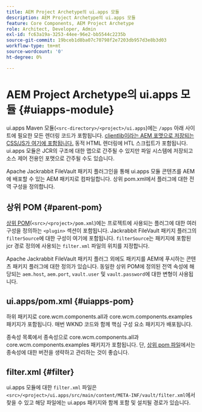 ```yaml
---
title: AEM Project Archetype의 ui.apps 모듈
description: AEM Project Archetype의 ui.apps 모듈
feature: Core Components, AEM Project Archetype
role: Architect, Developer, Admin
exl-id: fc63a19a-3253-44ee-96e2-bb5544c2235b
source-git-commit: 19bceb1d8ba07c70798f2e7203db957d3e8b3d03
workflow-type: tm+mt
source-wordcount: '0'
ht-degree: 0%

---
```


# AEM Project Archetype의 ui.apps 모듈 {#uiapps-module}

ui.apps Maven 모듈(`<src-directory>/<project>/ui.apps`)에는 `/apps` 아래 사이트에 필요한 모든 렌더링 코드가 포함됩니다. [clientlib이라는 AEM 포맷으로 저장되는 CSS/JS가 여기에 포함됩니다.](uifrontend.md#clientlibs) 동적 HTML 렌더링에 HTL 스크립트가 포함됩니다. ui.apps 모듈은 JCR의 구조에 대한 맵으로 간주될 수 있지만 파일 시스템에 저장되고 소스 제어 전용인 포맷으로 간주될 수도 있습니다.

Apache Jackrabbit FileVault 패키지 플러그인을 통해 ui.apps 모듈 콘텐츠를 AEM에 배포할 수 있는 AEM 패키지로 컴파일합니다. 상위 pom.xml에서 플러그에 대한 전역 구성을 정의합니다.

## 상위 POM {#parent-pom}

[상위 POM](/help/developing/archetype/using.md#parent-pom)(`<src>/<project>/pom.xml`)에는 프로젝트에 사용되는 플러그에 대한 여러 구성을 정의하는 `<plugin>` 섹션이 포함됩니다. Jackrabbit FileVault 패키지 플러그의 `filterSource`에 대한 구성이 여기에 포함됩니다. `filterSource`는 패키지에 포함된 jcr 경로 정의에 사용되는 `filter.xml` 파일의 위치를 지정합니다.

Apache Jackrabbit FileVault 패키지 플러그 외에도 패키지를 AEM에 푸시하는 콘텐츠 패키지 플러그에 대한 정의가 있습니다. 동일한 상위 POM에 정의된 전역 속성에 해당되는 `aem.host`, `aem.port`, `vault.user` 및 `vault.password`에 대한 변형이 사용됩니다.

## ui.apps/pom.xml {#uiapps-pom}

하위 패키지로 core.wcm.components.all과 core.wcm.components.examples 패키지가 포함됩니다. 매번 WKND 코드와 함께 핵심 구성 요소 패키지가 배포됩니다.

종속성 목록에서 종속성으로 core.wcm.components.all과 core.wcm.components.examples 패키지가 포함됩니다. 단, [상위 pom 파일](/help/developing/archetype/using.md#core-components)에서는 종속성에 대한 버전을 생략하고 관리하는 것이 좋습니다.

## filter.xml {#filter}

ui.apps 모듈에 대한 `filter.xml` 파일은 `<src>/<project>/ui.apps/src/main/content/META-INF/vault/filter.xml`에서 찾을 수 있고 해당 파일에는 ui.apps 패키지와 함께 포함 및 설치될 경로가 있습니다.
